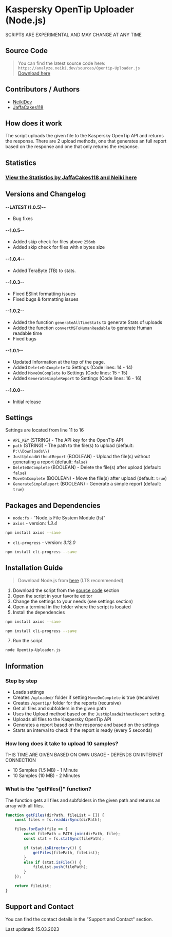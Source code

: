 # Kaspersky OpenTip Uploader (Node.js)

<p class="tip">SCRIPTS ARE EXPERIMENTAL AND MAY CHANGE AT ANY TIME</p>

## Source Code

  > You can find the latest source code here: `https://analyze.neiki.dev/sources/Opentip-Uploader.js` <br>
  [Download here](https://analyze.neiki.dev/sources/Opentip-Uploader.js?download=true)

## Contributors / Authors

  * [NeikiDev](https://neiki.dev/me.html?r=docs)
  * [JaffaCakes118](https://discord.com/users/256916902939590656)

## How does it work

The script uploads the given file to the Kaspersky OpenTip API and returns the response.
There are 2 upload methods, one that generates an full report based on the response and one that only returns the response.

## Statistics

### [View the Statistics by JaffaCakes118 and Neiki here](https://analyze.neiki.dev/opentip-upload-stats)

## Versions and Changelog

<!-- select:start -->
<!-- select-menu-labels:Select Version -->

#### --LATEST (1.0.5)--

* Bug fixes

#### --1.0.5--

* Added skip check for files above `256mb`
* Added skip check for files with `0` bytes size

#### --1.0.4--

* Added TeraByte (TB) to stats.

#### --1.0.3--

* Fixed ESlint formatting issues
* Fixed bugs & formatting issues

#### --1.0.2--

* Added the function `generateAllTimeStats` to generate Stats of uploads
* Added the function `convertMSToHumanReadable` to generate Human readable time
* Fixed bugs

#### --1.0.1--

* Updated Information at the top of the page.
* Added `DeleteOnComplete` to Settings (Code lines: 14 - 14)
* Added `MoveOnComplete` to Settings (Code lines: 15 - 15)
* Added `GenerateSimpleReport` to Settings (Code lines: 16 - 16)

#### --1.0.0--

* Initial release

<!-- select:end -->

## Settings

<p class="warn"> Settings are located from line 11 to 16 </p>

* `API_KEY` (STRING) - The API key for the OpenTip API
* `path` (STRING) - The path to the file(s) to upload (default: `P:\\Downloads\\`)
* `JustUploadWithoutReport` (BOOLEAN) - Upload the file(s) without generating a report (default: `false`)
* `DeleteOnComplete` (BOOLEAN) - Delete the file(s) after upload (default: `false`)
* `MoveOnComplete` (BOOLEAN) - Move the file(s) after upload (default: `true`)
* `GenerateSimpleReport` (BOOLEAN) - Generate a simple report (default: `true`)

## Packages and Dependencies

* `node:fs` - "Node.js File System Module (fs)"
* `axios` - version: *1.3.4*
```bash
npm install axios --save
```

* `cli-progress` - version: *3.12.0*
```bash
npm install cli-progress --save
```

## Installation Guide

> Download Node.js from [here](https://nodejs.org/en/download/) (LTS recommended)

1. Download the script from the [source code](#source-code) section
2. Open the script in your favorite editor
3. Change the settings to your needs (see settings section)
5. Open a terminal in the folder where the script is located
6. Install the dependencies
```bash
npm install axios --save
``` 
```bash
npm install cli-progress --save
```
7. Run the script
```bash
node Opentip-Uploader.js
```


## Information

### Step by step
* Loads settings
* Creates `/uploaded/` folder if setting `MoveOnComplete` is true (recursive) 
* Creates `/opentip/` folder for the reports (recursive)
* Get all files and subfolders in the given path 
* Uses the Upload method based on the `JustUploadWithoutReport` setting.
* Uploads all files to the Kaspersky OpenTip API
* Generates a report based on the response and based on the settings
* Starts an interval to check if the report is ready (every 5 seconds)


### How long does it take to upload 10 samples?
  <p class="tip"> THIS TIME ARE GIVEN BASED ON OWN USAGE - DEPENDS ON INTERNET CONNECTION</p>

* 10 Samples (1.5 MB) - 1 Minute
* 10 Samples (10 MB) - 2 Minutes

### What is the "getFiles()" function?

The function gets all files and subfolders in the given path and returns an array with all files.

```js
function getFiles(dirPath, fileList = []) {
	const files = fs.readdirSync(dirPath);

	files.forEach(file => {
		const filePath = PATH.join(dirPath, file);
		const stat = fs.statSync(filePath);

		if (stat.isDirectory()) {
			getFiles(filePath, fileList);
		}
		else if (stat.isFile()) {
			fileList.push(filePath);
		}
	});

	return fileList;
}
```

## Support and Contact
You can find the contact details in the "Support and Contact" section.

<p class="warn"> Last updated: 15.03.2023 </p>